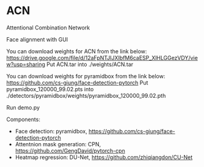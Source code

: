 # ACN
Attentional Combination Network

Face alignment with GUI

You can download weights for ACN from the link below:
https://drive.google.com/file/d/12aFpNTJIJXIbfM6caESP_XlHLGGezVDY/view?usp=sharing
Put ACN.tar into ./weights/ACN.tar 

You can download weights for pyramidbox from the link below:
https://github.com/cs-giung/face-detection-pytorch
Put pyramidbox_120000_99.02.pts into ./detectors/pyramidbox/weights/pyramidbox_120000_99.02.pth

Run demo.py

Components:
- Face detection: pyramidbox, https://github.com/cs-giung/face-detection-pytorch
- Attentnion mask generation: CPN, https://github.com/GengDavid/pytorch-cpn
- Heatmap regression: DU-Net, https://github.com/zhiqiangdon/CU-Net
  
